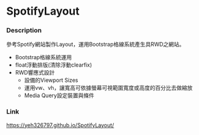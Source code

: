 # SpotifyLayout
### Description
  參考Spotify網站製作Layout，運用Bootstrap格線系統產生具RWD之網站。
  
  + Bootstrap格線系統運用
  + float浮動排版(清除浮動clearfix)
  + RWD響應式設計
  	+ 設備的Viewport Sizes
  	+ 運用vw、vh，讓寬高可依據螢幕可視範圍寬度或高度的百分比去做縮放
	+ Media Query設定裝置與條件
	
  
### Link
https://yeh326797.github.io/SpotifyLayout/
